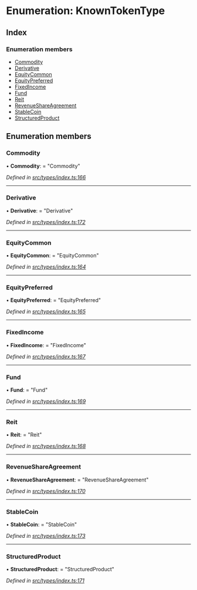 # Enumeration: KnownTokenType

## Index

### Enumeration members

* [Commodity](knowntokentype.md#commodity)
* [Derivative](knowntokentype.md#derivative)
* [EquityCommon](knowntokentype.md#equitycommon)
* [EquityPreferred](knowntokentype.md#equitypreferred)
* [FixedIncome](knowntokentype.md#fixedincome)
* [Fund](knowntokentype.md#fund)
* [Reit](knowntokentype.md#reit)
* [RevenueShareAgreement](knowntokentype.md#revenueshareagreement)
* [StableCoin](knowntokentype.md#stablecoin)
* [StructuredProduct](knowntokentype.md#structuredproduct)

## Enumeration members

###  Commodity

• **Commodity**: = "Commodity"

*Defined in [src/types/index.ts:166](https://github.com/PolymathNetwork/polymesh-sdk/blob/cfab557b/src/types/index.ts#L166)*

___

###  Derivative

• **Derivative**: = "Derivative"

*Defined in [src/types/index.ts:172](https://github.com/PolymathNetwork/polymesh-sdk/blob/cfab557b/src/types/index.ts#L172)*

___

###  EquityCommon

• **EquityCommon**: = "EquityCommon"

*Defined in [src/types/index.ts:164](https://github.com/PolymathNetwork/polymesh-sdk/blob/cfab557b/src/types/index.ts#L164)*

___

###  EquityPreferred

• **EquityPreferred**: = "EquityPreferred"

*Defined in [src/types/index.ts:165](https://github.com/PolymathNetwork/polymesh-sdk/blob/cfab557b/src/types/index.ts#L165)*

___

###  FixedIncome

• **FixedIncome**: = "FixedIncome"

*Defined in [src/types/index.ts:167](https://github.com/PolymathNetwork/polymesh-sdk/blob/cfab557b/src/types/index.ts#L167)*

___

###  Fund

• **Fund**: = "Fund"

*Defined in [src/types/index.ts:169](https://github.com/PolymathNetwork/polymesh-sdk/blob/cfab557b/src/types/index.ts#L169)*

___

###  Reit

• **Reit**: = "Reit"

*Defined in [src/types/index.ts:168](https://github.com/PolymathNetwork/polymesh-sdk/blob/cfab557b/src/types/index.ts#L168)*

___

###  RevenueShareAgreement

• **RevenueShareAgreement**: = "RevenueShareAgreement"

*Defined in [src/types/index.ts:170](https://github.com/PolymathNetwork/polymesh-sdk/blob/cfab557b/src/types/index.ts#L170)*

___

###  StableCoin

• **StableCoin**: = "StableCoin"

*Defined in [src/types/index.ts:173](https://github.com/PolymathNetwork/polymesh-sdk/blob/cfab557b/src/types/index.ts#L173)*

___

###  StructuredProduct

• **StructuredProduct**: = "StructuredProduct"

*Defined in [src/types/index.ts:171](https://github.com/PolymathNetwork/polymesh-sdk/blob/cfab557b/src/types/index.ts#L171)*
